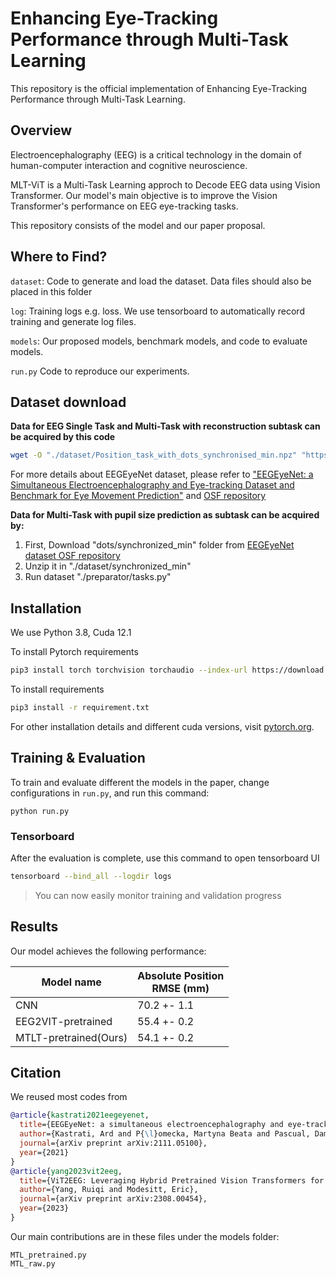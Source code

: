 # Enhancing Eye-Tracking Performance through Multi-Task Learning

This repository is the official implementation of Enhancing Eye-Tracking Performance through Multi-Task Learning. 


## Overview
Electroencephalography (EEG) is a critical technology in the domain of human-computer interaction and cognitive neuroscience.   

MLT-ViT is a Multi-Task Learning approch to Decode EEG data using Vision Transformer. Our model's main objective is to improve the Vision Transformer's performance on EEG eye-tracking tasks.  

This repository consists of the model and our paper proposal.  

## Where to Find? 
`dataset`: Code to generate and load the dataset. Data files should also be placed in this folder

`log`: Training logs e.g. loss. We use tensorboard to automatically record training and generate log files.

`models`: Our proposed models, benchmark models, and code to evaluate models.

`run.py` Code to reproduce our experiments.  

## Dataset download
**Data for EEG Single Task and Multi-Task with reconstruction subtask can be acquired by this code**  
```bash
wget -O "./dataset/Position_task_with_dots_synchronised_min.npz" "https://osf.io/download/ge87t/"
```
For more details about EEGEyeNet dataset, please refer to ["EEGEyeNet: a Simultaneous Electroencephalography and Eye-tracking Dataset and Benchmark for Eye Movement Prediction"](https://arxiv.org/abs/2111.05100) and [OSF repository](https://osf.io/ktv7m/)

**Data for Multi-Task with pupil size prediction as subtask can be acquired by:**  
1. First, Download "dots/synchronized_min" folder from [EEGEyeNet dataset OSF repository](https://osf.io/ktv7m/)  
2. Unzip it in "./dataset/synchronized_min"  
3. Run dataset "./preparator/tasks.py"

## Installation
We use Python 3.8, Cuda 12.1

To install Pytorch requirements
```bash
pip3 install torch torchvision torchaudio --index-url https://download.pytorch.org/whl/cu121
```

To install requirements
```bash
pip3 install -r requirement.txt 
```



For other installation details and different cuda versions, visit [pytorch.org](https://pytorch.org/get-started/locally/).

## Training & Evaluation

To train and evaluate different the models in the paper, change configurations in `run.py`, and run this command:

```train
python run.py
```

### Tensorboard
After the evaluation is complete, use this command to open tensorboard UI
```bash
tensorboard --bind_all --logdir logs 
```
> You can now easily monitor training and validation progress

## Results

Our model achieves the following performance:

| Model name           | Absolute Position <br> RMSE (mm) | 
| -------------------- |--------------------------------- |
| CNN                  | 70.2 +- 1.1                      |
| EEG2VIT-pretrained   | 55.4 +- 0.2                      |
| MTLT-pretrained(Ours)| 54.1 +- 0.2                      |

## Citation
We reused most codes from 
```bibtex
@article{kastrati2021eegeyenet,
  title={EEGEyeNet: a simultaneous electroencephalography and eye-tracking dataset and benchmark for eye movement prediction},
  author={Kastrati, Ard and P{\l}omecka, Martyna Beata and Pascual, Dami{\'a}n and Wolf, Lukas and Gillioz, Victor and Wattenhofer, Roger and Langer, Nicolas},
  journal={arXiv preprint arXiv:2111.05100},
  year={2021}
}
@article{yang2023vit2eeg,
  title={ViT2EEG: Leveraging Hybrid Pretrained Vision Transformers for EEG Data},
  author={Yang, Ruiqi and Modesitt, Eric},
  journal={arXiv preprint arXiv:2308.00454},
  year={2023}
}
```

Our main contributions are in these files under the models folder:
```
MTL_pretrained.py
MTL_raw.py
```